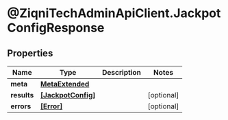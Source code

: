 # @ZiqniTechAdminApiClient.JackpotConfigResponse

## Properties

Name | Type | Description | Notes
------------ | ------------- | ------------- | -------------
**meta** | [**MetaExtended**](MetaExtended.md) |  | 
**results** | [**[JackpotConfig]**](JackpotConfig.md) |  | [optional] 
**errors** | [**[Error]**](Error.md) |  | [optional] 


